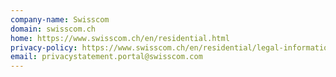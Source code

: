 ```yaml
---
company-name: Swisscom
domain: swisscom.ch
home: https://www.swisscom.ch/en/residential.html
privacy-policy: https://www.swisscom.ch/en/residential/legal-information/online-privacy.html
email: privacystatement.portal@swisscom.com
---
```




